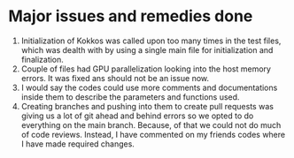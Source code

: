 # Major issues and remedies done
1. Initialization of Kokkos was called upon too many times in the test files, which was dealth with by using a single main file for initialization and finalization.
2. Couple of files had GPU parallelization looking into the host memory errors. It was fixed ans should not be an issue now.
3. I would say the codes could use more comments and documentations inside them to describe the parameters and functions used.
4. Creating branches and pushing into them to create pull requests was giving us a lot of git ahead and behind errors so we opted to do everything on the main branch. Because, of that we could not do much of code reviews. Instead, I have commented on my friends codes where I have made required changes.